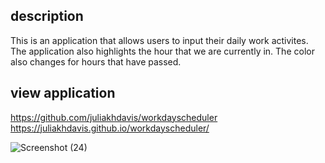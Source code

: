 ## description

This is an application that allows users to input their daily work activites. The application also highlights the hour that we are currently in. The color also changes for hours that have passed.

## view application

https://github.com/juliakhdavis/workdayscheduler
https://juliakhdavis.github.io/workdayscheduler/

![Screenshot (24)](https://user-images.githubusercontent.com/89547776/161440399-5504bc0c-338f-4b07-a53a-e59b096bc7b4.png)

